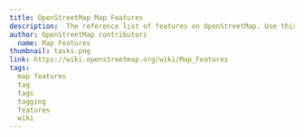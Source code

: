 ```yaml
---
title: OpenStreetMap Map Features
description:  The reference list of features on OpenStreetMap. Use this when you want to know how to tag a map feature.
author: OpenStreetMap contributors
  name: Map Features
thumbnail: tasks.png
link: https://wiki.openstreetmap.org/wiki/Map_Features
tags:
  map features
  tag
  tags
  tagging
  features
  wiki
---
```

